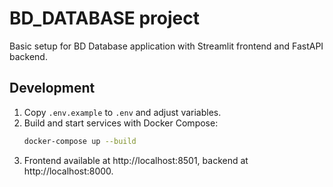 # BD_DATABASE project

Basic setup for BD Database application with Streamlit frontend and FastAPI backend.

## Development

1. Copy `.env.example` to `.env` and adjust variables.
2. Build and start services with Docker Compose:
   ```bash
   docker-compose up --build
   ```
3. Frontend available at http://localhost:8501, backend at http://localhost:8000.
